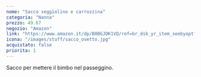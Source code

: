 ```yaml
---
nome: "Sacco seggiolino e carrozzina"
categoria: "Nanna"
prezzo: 49.67
negozio: "Amazon"
link: "https://www.amazon.it/dp/B0BGJDK1VQ/ref=br_dsk_yr_item_seebyopt?colid=3QGQUT8WCNDK0&coliid=I1PKG2ZFJHO44R&th=1"
icona: "/images/stuff/sacco_ovetto.jpg"
acquistato: false
priorita: 1
---
```


Sacco per mettere il bimbo nel passeggino.